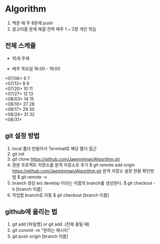 # Algorithm
1. 백준 매 주 8문제 push
2. 알고리즘 문제 해결 전략 매주 1 ~ 2장 개인 학습

## 전체 스케쥴
- 15개 주제   

- 매주 목요일 16:00 - 19:00  

<07/06> 6 7  
<07/13> 8 9   
<07/20> 10 11  
<07/27> 12 13  
<08/03> 14 15  
<08/10> 27 28  
<08/17> 29 30  
<08/24> 31 32  
<08/31>  

## git 설정 방법
1. local 폴더 만들어서 Terminal로 해당 폴더 접근
2. git init
3. git clone https://github.com/Jaeminiman/Algorithm.git
4. 원본 프로젝트 저장소를 원격 저장소로 추가
  $ git remote add origin https://github.com/Jaeminiman/Algorithm.git
  원격 저장소 설정 현황 확인방법
  $ git remote -v
5. branch 생성
  ex) develop 이라는 이름의 branch를 생성한다.
  $ git checkout -b [branch 이름]
6. 작업할 branch로 이동
  $ git checkout [branch 이름]

## github에 올리는 법
1. git add [파일명] or git add .(전체 올릴 때)
2. git commit -m "원하는 메시지"
3. git push origin [branch 이름]
